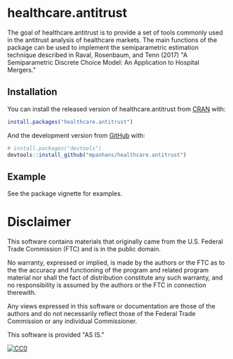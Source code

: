
<!-- README.md is generated from README.Rmd. Please edit that file -->
healthcare.antitrust
====================

<!-- badges: start -->
<!-- badges: end -->
The goal of healthcare.antitrust is to provide a set of tools commonly used in the antitrust analysis of healthcare markets. The main functions of the package can be used to implement the semiparametric estimation technique described in Raval, Rosenbaum, and Tenn (2017) "A Semiparametric Discrete Choice Model: An Application to Hospital Mergers."

Installation
------------

You can install the released version of healthcare.antitrust from [CRAN](https://CRAN.R-project.org) with:

``` r
install.packages("healthcare.antitrust")
```

And the development version from [GitHub](https://github.com/) with:

``` r
# install.packages("devtools")
devtools::install_github("mpanhans/healthcare.antitrust")
```

Example
-------

See the package vignette for examples.

Disclaimer
==========

This software contains materials that originally came from the U.S. Federal Trade Commission (FTC) and is in the public domain.

No warranty, expressed or implied, is made by the authors or the FTC as to the the accuracy and functioning of the program and related program material nor shall the fact of distribution constitute any such warranty, and no responsibility is assumed by the authors or the FTC in connection therewith.

Any views expressed in this software or documentation are those of the authors and do not necessarily reflect those of the Federal Trade Commission or any individual Commissioner.

This software is provided "AS IS."

[![CC0](http://i.creativecommons.org/p/zero/1.0/88x31.png)](http://creativecommons.org/publicdomain/zero/1.0/)

<!-- What is special about using `README.Rmd` instead of just `README.md`? You can include R chunks like so: -->
<!-- ```{r cars} -->
<!-- summary(cars) -->
<!-- ``` -->
<!-- You'll still need to render `README.Rmd` regularly, to keep `README.md` up-to-date. -->
<!-- You can also embed plots, for example: -->
<!-- ```{r pressure, echo = FALSE} -->
<!-- plot(pressure) -->
<!-- ``` -->
<!-- In that case, don't forget to commit and push the resulting figure files, so they display on GitHub! -->
